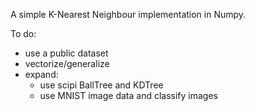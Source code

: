 A simple K-Nearest Neighbour implementation in Numpy.

To do:
- use a public dataset
- vectorize/generalize 
- expand:
    - use scipi BallTree and KDTree
    - use MNIST image data and classify images
